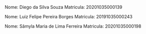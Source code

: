 Nome: Diego da Silva Souza
Matricula: 20201035000139

Nome: Luiz Felipe Pereira Borges
Matricula: 20191035000243

Nome: Sâmyla Maria de Lima Ferreira
Matricula: 20201035000198